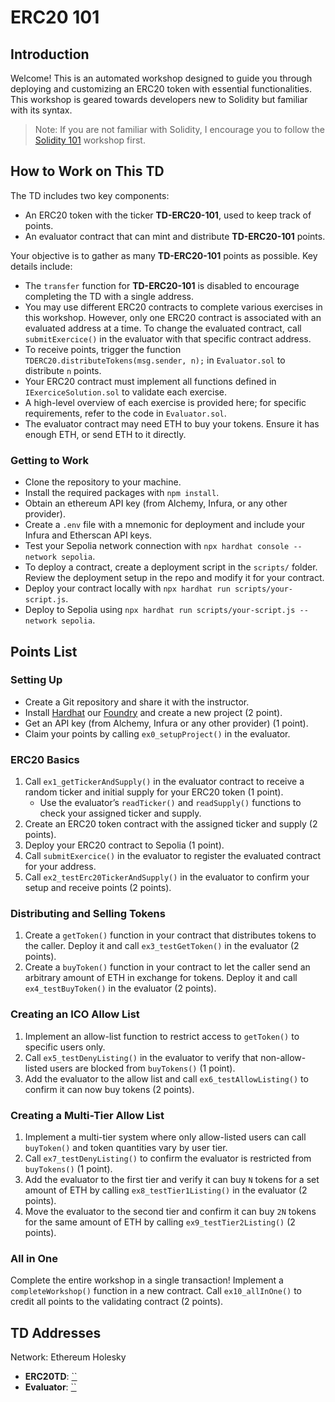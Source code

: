 # ERC20 101

## Introduction
Welcome! This is an automated workshop designed to guide you through deploying and customizing an ERC20 token with essential functionalities. This workshop is geared towards developers new to Solidity but familiar with its syntax.

> Note: If you are not familiar with Solidity, I encourage you to follow the [Solidity 101](../solidity-101/README.md) workshop first.

## How to Work on This TD
The TD includes two key components:
- An ERC20 token with the ticker **TD-ERC20-101**, used to keep track of points.
- An evaluator contract that can mint and distribute **TD-ERC20-101** points.

Your objective is to gather as many **TD-ERC20-101** points as possible. Key details include:
- The `transfer` function for **TD-ERC20-101** is disabled to encourage completing the TD with a single address.
- You may use different ERC20 contracts to complete various exercises in this workshop. However, only one ERC20 contract is associated with an evaluated address at a time. To change the evaluated contract, call `submitExercice()` in the evaluator with that specific contract address.
- To receive points, trigger the function `TDERC20.distributeTokens(msg.sender, n);` in `Evaluator.sol` to distribute `n` points.
- Your ERC20 contract must implement all functions defined in `IExerciceSolution.sol` to validate each exercise.
- A high-level overview of each exercise is provided here; for specific requirements, refer to the code in `Evaluator.sol`.
- The evaluator contract may need ETH to buy your tokens. Ensure it has enough ETH, or send ETH to it directly.

### Getting to Work
- Clone the repository to your machine.
- Install the required packages with `npm install`.
- Obtain an ethereum API key (from Alchemy, Infura, or any other provider).
- Create a `.env` file with a mnemonic for deployment and include your Infura and Etherscan API keys.
- Test your Sepolia network connection with `npx hardhat console --network sepolia`.
- To deploy a contract, create a deployment script in the `scripts/` folder. Review the deployment setup in the repo and modify it for your contract.
- Deploy your contract locally with `npx hardhat run scripts/your-script.js`.
- Deploy to Sepolia using `npx hardhat run scripts/your-script.js --network sepolia`.

## Points List
### Setting Up
- Create a Git repository and share it with the instructor.
- Install [Hardhat](https://hardhat.org/) our [Foundry](https://book.getfoundry.sh/) and create a new project (2 point).
- Get an API key (from Alchemy, Infura or any other provider) (1 point). 
- Claim your points by calling `ex0_setupProject()` in the evaluator.

### ERC20 Basics
1. Call `ex1_getTickerAndSupply()` in the evaluator contract to receive a random ticker and initial supply for your ERC20 token (1 point).
   - Use the evaluator’s `readTicker()` and `readSupply()` functions to check your assigned ticker and supply.
2. Create an ERC20 token contract with the assigned ticker and supply (2 points).
3. Deploy your ERC20 contract to Sepolia (1 point).
4. Call `submitExercice()` in the evaluator to register the evaluated contract for your address.
5. Call `ex2_testErc20TickerAndSupply()` in the evaluator to confirm your setup and receive points (2 points).

### Distributing and Selling Tokens
1. Create a `getToken()` function in your contract that distributes tokens to the caller. Deploy it and call `ex3_testGetToken()` in the evaluator (2 points).
2. Create a `buyToken()` function in your contract to let the caller send an arbitrary amount of ETH in exchange for tokens. Deploy it and call `ex4_testBuyToken()` in the evaluator (2 points).

### Creating an ICO Allow List
1. Implement an allow-list function to restrict access to `getToken()` to specific users only.
2. Call `ex5_testDenyListing()` in the evaluator to verify that non-allow-listed users are blocked from `buyTokens()` (1 point).
3. Add the evaluator to the allow list and call `ex6_testAllowListing()` to confirm it can now buy tokens (2 points).

### Creating a Multi-Tier Allow List
1. Implement a multi-tier system where only allow-listed users can call `buyToken()` and token quantities vary by user tier.
2. Call `ex7_testDenyListing()` to confirm the evaluator is restricted from `buyTokens()` (1 point).
3. Add the evaluator to the first tier and verify it can buy `N` tokens for a set amount of ETH by calling `ex8_testTier1Listing()` in the evaluator (2 points).
4. Move the evaluator to the second tier and confirm it can buy `2N` tokens for the same amount of ETH by calling `ex9_testTier2Listing()` (2 points).

### All in One
Complete the entire workshop in a single transaction! Implement a `completeWorkshop()` function in a new contract. Call `ex10_allInOne()` to credit all points to the validating contract (2 points).

## TD Addresses
Network: Ethereum Holesky
- **ERC20TD**: [``](https://holesky.etherscan.io/address/)
- **Evaluator**: [``](https://holesky.etherscan.io/address/)

